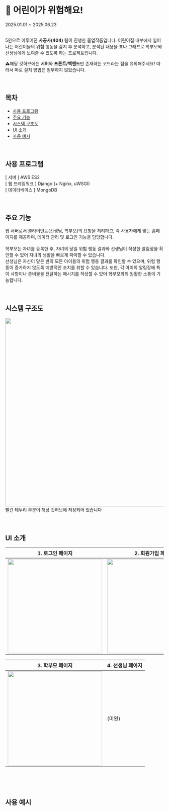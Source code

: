 # 🚨 어린이가 위험해요!
2025.01.01 ~ 2025.06.23 <br><br>


5인으로 이루어진 **사공사(404)** 팀이 진행한 졸업작품입니다.
어린이집 내부에서 일어나는 어린이들의 위험 행동을 감지 후 분석하고, 분석된 내용을 표나 그래프로 학부모와 선생님에게 보여줄 수 있도록 하는 프로젝트입니다.

⚠해당 깃허브에는 **서버**와 **프론트/백엔드**만 존재하는 코드라는 점을 유의해주세요! 따라서 따로 설치 방법은 첨부하지 않았습니다.
<br><br><br>


## 목차
- [사용 프로그램](#사용-프로그램)
- [주요 기능](#주요-기능)
- [시스템 구조도](#시스템-구조도)
- [UI 소개](#ui-소개)
- [사용 예시](#사용-예시)
<br><br><br>


## 사용 프로그램
[ 서버 ]  AWS ES2 <br>
[ 웹 프레임워크 ]  Django (+ Nginx, uWSGI) <br>
[ 데이터베이스 ]  MongoDB
<br><br><br>


## 주요 기능
웹 서버로서 클라이언트(선생님, 학부모)의 요청을 처리하고, 각 사용자에게 맞는 홈페이지를 제공하며, 데이터 관리 및 로그인 기능을 담당합니다.<br><br>
학부모는 자녀를 등록한 후, 자녀의 당일 위험 행동 결과와 선생님이 작성한 알림장을 확인할 수 있어 자녀의 생활을 빠르게 파악할 수 있습니다.<br>
선생님은 자신이 맡은 반의 모든 아이들의 위험 행동 결과를 확인할 수 있으며, 위험 행동이 증가하지 않도록 예방적인 조치를 취할 수 있습니다. 또한, 각 아이의 알림장에 특이 사항이나 준비물을 전달하는 메시지를 작성할 수 있어 학부모와의 원활한 소통이 가능합니다.
<br><br><br>


## 시스템 구조도
<img src="https://github.com/user-attachments/assets/62e57e4e-2b23-4c06-bffd-fd9f2753989e" width="600"><br>
빨간 테두리 부분이 해당 깃허브에 저장되어 있습니다
<br><br><br>


## UI 소개
<table>
  <thead>
    <tr>
      <th>1. 로그인 페이지</th>
      <th>2. 회원가입 페이지</th>
    </tr>
  </thead>
  <tbody>
    <tr>
      <td><img src="https://github.com/user-attachments/assets/24c643b7-8eae-4e81-9d84-c7c41f78f596" width="300"></td>
      <td><img src="https://github.com/user-attachments/assets/73ede6cf-aa3a-4db8-be78-803c615bd5fd" width="300"></td>
    </tr>
  </tbody>
</table>
<table>
  <thead>
    <tr>
      <th>3. 학부모 페이지</th>
      <th>4. 선생님 페이지</th>
    </tr>
  </thead>
  <tbody>
    <tr>
      <td><img src="https://github.com/user-attachments/assets/2c64c8c4-3c69-4d44-9177-bd2b4cc9807c" width="300"></td>
      <td>(미완)</td>
    </tr>
  </tbody>
</table>
<br><br><br>




## 사용 예시

<br>

